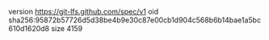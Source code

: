 version https://git-lfs.github.com/spec/v1
oid sha256:95872b57726d5d38be4b9e30c87e00cb1d904c568b6b14bae1a5bc610d1620d8
size 4159

